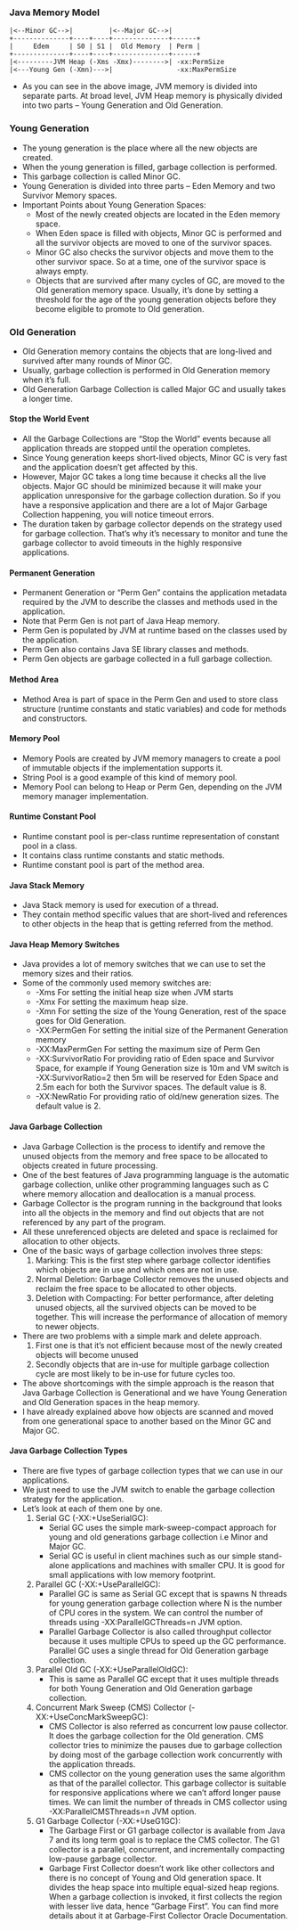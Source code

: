 ### Java Memory Model

```
|<--Minor GC-->|         |<--Major GC-->|
+--------------+----+----+--------------+------+
|     Edem     | S0 | S1 |  Old Memory  | Perm |
+--------------+----+----+--------------+------+
|<---------JVM Heap (-Xms -Xmx)-------->| -xx:PermSize
|<---Young Gen (-Xmn)--->|                -xx:MaxPermSize
```

- As you can see in the above image, JVM memory is divided into separate parts. At broad level, JVM Heap memory is physically divided into two parts – Young Generation and Old Generation.

### Young Generation

- The young generation is the place where all the new objects are created.
- When the young generation is filled, garbage collection is performed.
- This garbage collection is called Minor GC.
- Young Generation is divided into three parts – Eden Memory and two Survivor Memory spaces.
- Important Points about Young Generation Spaces:
  - Most of the newly created objects are located in the Eden memory space.
  - When Eden space is filled with objects, Minor GC is performed and all the survivor objects are moved to one of the survivor spaces.
  - Minor GC also checks the survivor objects and move them to the other survivor space. So at a time, one of the survivor space is always empty.
  - Objects that are survived after many cycles of GC, are moved to the Old generation memory space. Usually, it’s done by setting a threshold for the age of the young generation objects before they become eligible to promote to Old generation.

### Old Generation

- Old Generation memory contains the objects that are long-lived and survived after many rounds of Minor GC.
- Usually, garbage collection is performed in Old Generation memory when it’s full.
- Old Generation Garbage Collection is called Major GC and usually takes a longer time.

#### Stop the World Event

- All the Garbage Collections are “Stop the World” events because all application threads are stopped until the operation completes.
- Since Young generation keeps short-lived objects, Minor GC is very fast and the application doesn’t get affected by this.
- However, Major GC takes a long time because it checks all the live objects. Major GC should be minimized because it will make your application unresponsive for the garbage collection duration. So if you have a responsive application and there are a lot of Major Garbage Collection happening, you will notice timeout errors.
- The duration taken by garbage collector depends on the strategy used for garbage collection. That’s why it’s necessary to monitor and tune the garbage collector to avoid timeouts in the highly responsive applications.

#### Permanent Generation

- Permanent Generation or “Perm Gen” contains the application metadata required by the JVM to describe the classes and methods used in the application.
- Note that Perm Gen is not part of Java Heap memory.
- Perm Gen is populated by JVM at runtime based on the classes used by the application.
- Perm Gen also contains Java SE library classes and methods.
- Perm Gen objects are garbage collected in a full garbage collection.

#### Method Area

- Method Area is part of space in the Perm Gen and used to store class structure (runtime constants and static variables) and code for methods and constructors.

#### Memory Pool

- Memory Pools are created by JVM memory managers to create a pool of immutable objects if the implementation supports it.
- String Pool is a good example of this kind of memory pool.
- Memory Pool can belong to Heap or Perm Gen, depending on the JVM memory manager implementation.

#### Runtime Constant Pool

- Runtime constant pool is per-class runtime representation of constant pool in a class.
- It contains class runtime constants and static methods.
- Runtime constant pool is part of the method area.

#### Java Stack Memory

- Java Stack memory is used for execution of a thread.
- They contain method specific values that are short-lived and references to other objects in the heap that is getting referred from the method.

#### Java Heap Memory Switches

- Java provides a lot of memory switches that we can use to set the memory sizes and their ratios.
- Some of the commonly used memory switches are:
  - -Xms For setting the initial heap size when JVM starts
  - -Xmx For setting the maximum heap size.
  - -Xmn For setting the size of the Young Generation, rest of the space goes for Old Generation.
  - -XX:PermGen For setting the initial size of the Permanent Generation memory
  - -XX:MaxPermGen For setting the maximum size of Perm Gen
  - -XX:SurvivorRatio For providing ratio of Eden space and Survivor Space, for example if Young Generation size is 10m and VM switch is -XX:SurvivorRatio=2 then 5m will be reserved for Eden Space and 2.5m each for both the Survivor spaces. The default value is 8.
  - -XX:NewRatio For providing ratio of old/new generation sizes. The default value is 2.

#### Java Garbage Collection

- Java Garbage Collection is the process to identify and remove the unused objects from the memory and free space to be allocated to objects created in future processing.
- One of the best features of Java programming language is the automatic garbage collection, unlike other programming languages such as C where memory allocation and deallocation is a manual process.
- Garbage Collector is the program running in the background that looks into all the objects in the memory and find out objects that are not referenced by any part of the program.
- All these unreferenced objects are deleted and space is reclaimed for allocation to other objects.
- One of the basic ways of garbage collection involves three steps:
  1. Marking: This is the first step where garbage collector identifies which objects are in use and which ones are not in use.
  2. Normal Deletion: Garbage Collector removes the unused objects and reclaim the free space to be allocated to other objects.
  3. Deletion with Compacting: For better performance, after deleting unused objects, all the survived objects can be moved to be together. This will increase the performance of allocation of memory to newer objects.
- There are two problems with a simple mark and delete approach.
  1. First one is that it’s not efficient because most of the newly created objects will become unused
  2. Secondly objects that are in-use for multiple garbage collection cycle are most likely to be in-use for future cycles too.
- The above shortcomings with the simple approach is the reason that Java Garbage Collection is Generational and we have Young Generation and Old Generation spaces in the heap memory.
- I have already explained above how objects are scanned and moved from one generational space to another based on the Minor GC and Major GC.

#### Java Garbage Collection Types

- There are five types of garbage collection types that we can use in our applications.
- We just need to use the JVM switch to enable the garbage collection strategy for the application.
- Let’s look at each of them one by one.
  1. Serial GC (-XX:+UseSerialGC):
     - Serial GC uses the simple mark-sweep-compact approach for young and old generations garbage collection i.e Minor and Major GC.
     - Serial GC is useful in client machines such as our simple stand-alone applications and machines with smaller CPU. It is good for small applications with low memory footprint.
  2. Parallel GC (-XX:+UseParallelGC):
     - Parallel GC is same as Serial GC except that is spawns N threads for young generation garbage collection where N is the number of CPU cores in the system. We can control the number of threads using -XX:ParallelGCThreads=n JVM option.
     - Parallel Garbage Collector is also called throughput collector because it uses multiple CPUs to speed up the GC performance. Parallel GC uses a single thread for Old Generation garbage collection.
  3. Parallel Old GC (-XX:+UseParallelOldGC):
     - This is same as Parallel GC except that it uses multiple threads for both Young Generation and Old Generation garbage collection.
  4. Concurrent Mark Sweep (CMS) Collector (-XX:+UseConcMarkSweepGC):
     - CMS Collector is also referred as concurrent low pause collector. It does the garbage collection for the Old generation. CMS collector tries to minimize the pauses due to garbage collection by doing most of the garbage collection work concurrently with the application threads.
     - CMS collector on the young generation uses the same algorithm as that of the parallel collector. This garbage collector is suitable for responsive applications where we can’t afford longer pause times. We can limit the number of threads in CMS collector using -XX:ParallelCMSThreads=n JVM option.
  5. G1 Garbage Collector (-XX:+UseG1GC):
     - The Garbage First or G1 garbage collector is available from Java 7 and its long term goal is to replace the CMS collector. The G1 collector is a parallel, concurrent, and incrementally compacting low-pause garbage collector.
     - Garbage First Collector doesn’t work like other collectors and there is no concept of Young and Old generation space. It divides the heap space into multiple equal-sized heap regions. When a garbage collection is invoked, it first collects the region with lesser live data, hence “Garbage First”. You can find more details about it at Garbage-First Collector Oracle Documentation.
